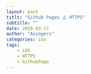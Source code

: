 ```yaml
---
layout: post
titlt: "Github Pages 上 HTTPS"
subtitle: ""
date: 2016-03-17
author: "Asingers"
categories: ios
tags:
	- iOS
	- HTTPS
	- GithubPage
---
```

